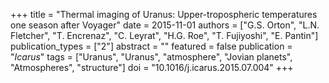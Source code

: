 +++
title = "Thermal imaging of Uranus: Upper-tropospheric temperatures one season after Voyager"
date = 2015-11-01
authors = ["G.S. Orton", "L.N. Fletcher", "T. Encrenaz", "C. Leyrat", "H.G. Roe", "T. Fujiyoshi", "E. Pantin"]
publication_types = ["2"]
abstract = ""
featured = false
publication = "*Icarus*"
tags = ["Uranus", "Uranus", "atmosphere", "Jovian planets", "Atmospheres", "structure"]
doi = "10.1016/j.icarus.2015.07.004"
+++

